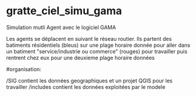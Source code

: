 # gratte_ciel_simu_gama


Simulation mutli Agent avec le logiciel GAMA

Les agents se déplacent en suivant le réseau routier.
Ils partent des batiments résidentiels (bleus) sur une plage horaire donnée pour aller dans un batiment "service/industrie ou commerce" (rouges)
pour travailler puis rentrent chez eux pour une deuxieme plage horaire données


#organisation:

/SIG contient les données geographiques et un projet QGIS pour les travailler
/includes contient les données exploitées par le modele
